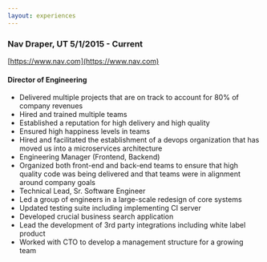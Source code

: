 ```yaml
---
layout: experiences
---
```


### Nav Draper, UT	5/1/2015 - Current
[https://www.nav.com](https://www.nav.com)

#### Director of Engineering
- Delivered multiple projects that are on track to account for 80% of company revenues
- Hired and trained multiple teams
- Established a reputation for high delivery and high quality
- Ensured high happiness levels in teams
- Hired and facilitated the establishment of a devops organization that has moved us into a microservices architecture
- Engineering Manager (Frontend, Backend)
- Organized both front-end and back-end teams to ensure that high quality code was being delivered and that teams were in alignment around company goals
- Technical Lead, Sr. Software Engineer
- Led a group of engineers in a large-scale redesign of core systems
- Updated testing suite including implementing CI server
- Developed crucial business search application
- Lead the development of 3rd party integrations including white label product
- Worked with CTO to develop a management structure for a growing team
